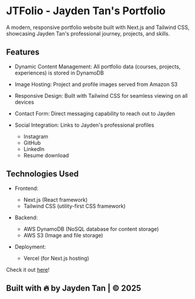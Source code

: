 # JTFolio - Jayden Tan's Portfolio

A modern, responsive portfolio website built with Next.js and Tailwind CSS, showcasing Jayden Tan's professional journey, projects, and skills.

## Features
- Dynamic Content Management: All portfolio data (courses, projects, experiences) is stored in DynamoDB

- Image Hosting: Project and profile images served from Amazon S3

- Responsive Design: Built with Tailwind CSS for seamless viewing on all devices

- Contact Form: Direct messaging capability to reach out to Jayden

- Social Integration: Links to Jayden's professional profiles
  - Instagram
  - GitHub
  - LinkedIn
  - Resume download
  
## Technologies Used
- Frontend:
  - Next.js (React framework)
  - Tailwind CSS (utility-first CSS framework)

- Backend:
  - AWS DynamoDB (NoSQL database for content storage)
  - AWS S3 (Image and file storage)

- Deployment:
  - Vercel (for Next.js hosting)

Check it out [here](https://jaydentan.vercel.app/)!
## Built with 🔥 by Jayden Tan | © 2025
